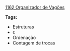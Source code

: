 [1162 Organizador de Vagões](https://www.urionlinejudge.com.br/judge/pt/problems/view/1162)

**Tags:**
- Estruturas
- `C`
- Ordenação
- Contagem de trocas